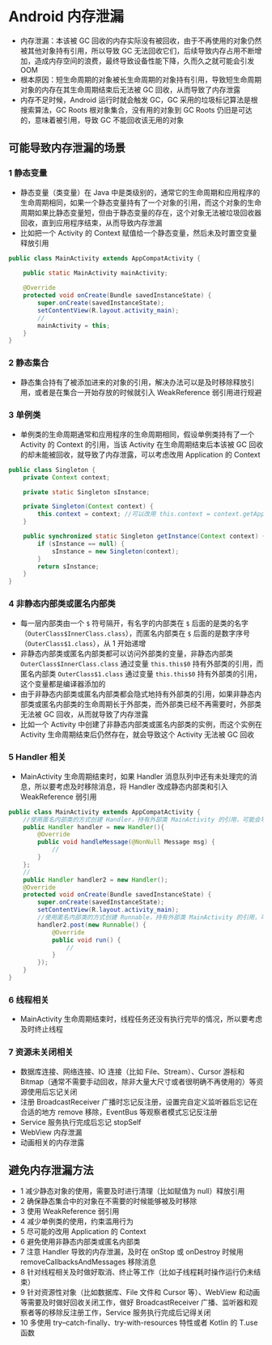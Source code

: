 # Android 内存泄漏
- 内存泄漏：本该被 GC 回收的内存实际没有被回收，由于不再使用的对象仍然被其他对象持有引用，所以导致 GC 无法回收它们，后续导致内存占用不断增加，造成内存空间的浪费，最终导致设备性能下降，久而久之就可能会引发 OOM
- 根本原因：短生命周期的对象被长生命周期的对象持有引用，导致短生命周期对象的内存在其生命周期结束后无法被 GC 回收，从而导致了内存泄露
- 内存不足时候，Android 运行时就会触发 GC，GC 采用的垃圾标记算法是根搜索算法，GC Roots 根对象集合，没有用的对象到 GC Roots 仍旧是可达的，意味着被引用，导致 GC 不能回收该无用的对象

## 可能导致内存泄漏的场景

### 1 静态变量
- 静态变量（类变量）在 Java 中是类级别的，通常它的生命周期和应用程序的生命周期相同，如果一个静态变量持有了一个对象的引用，而这个对象的生命周期如果比静态变量短，但由于静态变量的存在，这个对象无法被垃圾回收器回收，直到应用程序结束，从而导致内存泄漏
- 比如把一个 Activity 的 Context 赋值给一个静态变量，然后未及时置空变量释放引用
```java
public class MainActivity extends AppCompatActivity {

    public static MainActivity mainActivity;
    
    @Override
    protected void onCreate(Bundle savedInstanceState) {
        super.onCreate(savedInstanceState);
        setContentView(R.layout.activity_main);
        //
        mainActivity = this;
    }
}
```

### 2 静态集合
- 静态集合持有了被添加进来的对象的引用，解决办法可以是及时移除释放引用，或者是在集合一开始存放的时候就引入 WeakReference 弱引用进行规避

### 3 单例类
- 单例类的生命周期通常和应用程序的生命周期相同，假设单例类持有了一个 Activity 的 Context 的引用，当该 Activity 在生命周期结束后本该被 GC 回收的却未能被回收，就导致了内存泄露，可以考虑改用 Application 的 Context

```java
public class Singleton {
    private Context context;

    private static Singleton sInstance;

    private Singleton(Context context) {
        this.context = context; //可以改用 this.context = context.getApplicationContext(); 避免
    }

    public synchronized static Singleton getInstance(Context context) {
        if (sInstance == null) {
            sInstance = new Singleton(context);
        }
        return sInstance;
    }
}
```

### 4 非静态内部类或匿名内部类
- 每一层内部类由一个 `$` 符号隔开，有名字的内部类在 `$` 后面的是类的名字（`OuterClass$InnerClass.class`），而匿名内部类在 `$` 后面的是数字序号（`OuterClass$1.class`），从 1 开始递增
- 非静态内部类或匿名内部类都可以访问外部类的变量，非静态内部类 `OuterClass$InnerClass.class` 通过变量 `this.this$0` 持有外部类的引用，而匿名内部类 `OuterClass$1.class` 通过变量 `this.this$0` 持有外部类的引用，这个变量都是编译器添加的
- 由于非静态内部类或匿名内部类都会隐式地持有外部类的引用，如果非静态内部类或匿名内部类的生命周期长于外部类，而外部类已经不再需要时，外部类无法被 GC 回收，从而就导致了内存泄露
- 比如一个 Activity 中创建了非静态内部类或匿名内部类的实例，而这个实例在 Activity 生命周期结束后仍然存在，就会导致这个 Activity 无法被 GC 回收

### 5 Handler 相关
- MainActivity 生命周期结束时，如果 Handler 消息队列中还有未处理完的消息，所以要考虑及时移除消息，将 Handler 改成静态内部类和引入 WeakReference 弱引用
```java
public class MainActivity extends AppCompatActivity {
    //使用匿名内部类的方式创建 Handler，持有外部类 MainActivity 的引用，可能会导致内存泄露
    public Handler handler = new Handler(){
        @Override
        public void handleMessage(@NonNull Message msg) {
            //
        }
    };
    //
    public Handler handler2 = new Handler();
    @Override
    protected void onCreate(Bundle savedInstanceState) {
        super.onCreate(savedInstanceState);
        setContentView(R.layout.activity_main);
        //使用匿名内部类的方式创建 Runnable，持有外部类 MainActivity 的引用，可能会导致内存泄露
        handler2.post(new Runnable() {
            @Override
            public void run() {
                //
            }
        });
    }
}
```
### 6 线程相关
- MainActivity 生命周期结束时，线程任务还没有执行完毕的情况，所以要考虑及时终止线程

### 7 资源未关闭相关
- 数据库连接、网络连接、IO 连接（比如 File、Stream）、Cursor 游标和 Bitmap（通常不需要手动回收，除非大量大尺寸或者很明确不再使用的）等资源使用后忘记关闭
- 注册 BroadcastReceiver 广播时忘记反注册，设置完自定义监听器后忘记在合适的地方 remove 移除，EventBus 等观察者模式忘记反注册
- Service 服务执行完成后忘记 stopSelf
- WebView 内存泄漏
- 动画相关的内存泄露

## 避免内存泄漏方法
- 1 减少静态对象的使用，需要及时进行清理（比如赋值为 null）释放引用
- 2 确保静态集合中的对象在不需要的时候能够被及时移除
- 3 使用 WeakReference 弱引用
- 4 减少单例类的使用，约束滥用行为
- 5 尽可能的改用 Application 的 Context
- 6 避免使用非静态内部类或匿名内部类
- 7 注意 Handler 导致的内存泄漏，及时在 onStop 或 onDestroy 时候用 removeCallbacksAndMessages 移除消息
- 8 针对线程相关及时做好取消、终止等工作（比如子线程耗时操作运行仍未结束）
- 9 针对资源性对象（比如数据库、File 文件和 Cursor 等）、WebView 和动画等需要及时做好回收关闭工作，做好 BroadcastReceiver 广播、监听器和观察者等的移除反注册工作，Service 服务执行完成后记得关闭
- 10 多使用 try–catch-finally、try-with-resources 特性或者 Kotlin 的 T.use 函数
 